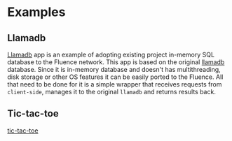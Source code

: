 # Examples

## Llamadb

[Llamadb](https://github.com/fluencelabs/fluence/tree/master/vm/examples/llamadb) app is an example of adopting existing project in-memory SQL database to the Fluence network. This app is based on the original [llamadb](https://github.com/fluencelabs/llamadb) database. Since it is in-memory database and doesn't has multithreading, disk storage or other OS features it can be easily ported to the Fluence. All that need to be done for it is a simple wrapper that receives requests from `client-side`, manages it to the original `llamadb` and returns results back.



## Tic-tac-toe

[tic-tac-toe](https://github.com/fluencelabs/fluence/tree/master/vm/examples/tic-tac-toe)
